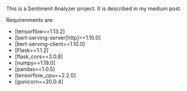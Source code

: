 This is a Sentiment Analyzer project. It is described in my medium post.

Requirenments are:

- [tensorflow==1.13.2]
- [bert-serving-server[http]==1.10.0]
- [bert-serving-client==1.10.0]
- [Flask==1.1.2]
- [flask_cors==3.0.8]
- [numpy==1.19.0]
- [pandas==1.0.5]
- [tensorflow_cpu==2.2.0]
- [gunicorn==20.0.4]


